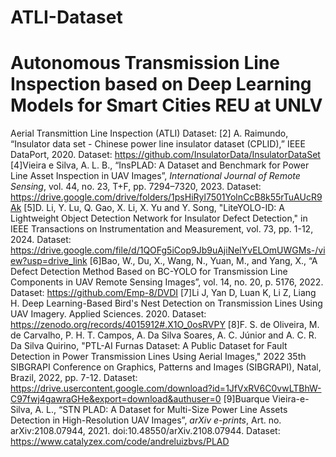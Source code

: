 # ATLI-Dataset
# Autonomous Transmission Line Inspection based on Deep Learning Models for Smart Cities REU at UNLV 
Aerial Transmittion Line Inspection (ATLI) Dataset:
[2] A. Raimundo, “Insulator data set - Chinese power line insulator dataset (CPLID),” IEEE DataPort, 2020. Dataset: https://github.com/InsulatorData/InsulatorDataSet
[4]Vieira e Silva, A. L. B., “InsPLAD: A Dataset and Benchmark for Power Line Asset Inspection in UAV Images”, <i>International Journal of Remote Sensing</i>, vol. 44, no. 23, T+F, pp. 7294–7320, 2023. Dataset: https://drive.google.com/drive/folders/1psHiRyl7501YolnCcB8k55rTuAUcR9Ak
[5]D. Li, Y. Lu, Q. Gao, X. Li, X. Yu and Y. Song, "LiteYOLO-ID: A Lightweight Object Detection Network for Insulator Defect Detection," in IEEE Transactions on Instrumentation and Measurement, vol. 73, pp. 1-12, 2024. Dataset: https://drive.google.com/file/d/1QOFg5iCop9Jb9uAjiNelYvELOmUWGMs-/view?usp=drive_link
[6]Bao, W., Du, X., Wang, N., Yuan, M., and Yang, X., “A Defect Detection Method Based on BC-YOLO for Transmission Line Components in UAV Remote Sensing Images”, vol. 14, no. 20, p. 5176, 2022. Dataset: https://github.com/Emp-8/DVDI
[7]Li J, Yan D, Luan K, Li Z, Liang H. Deep Learning-Based Bird's Nest Detection on Transmission Lines Using UAV Imagery. Applied Sciences. 2020. Dataset: https://zenodo.org/records/4015912#.X1O_0osRVPY
[8]F. S. de Oliveira, M. de Carvalho, P. H. T. Campos, A. Da Silva Soares, A. C. Júnior and A. C. R. Da Silva Quirino, "PTL-AI Furnas Dataset: A Public Dataset for Fault Detection in Power Transmission Lines Using Aerial Images," 2022 35th SIBGRAPI Conference on Graphics, Patterns and Images (SIBGRAPI), Natal, Brazil, 2022, pp. 7-12. Dataset: https://drive.usercontent.google.com/download?id=1JfVxRV6C0vwLTBhW-C97fwj4gawraGHe&export=download&authuser=0
[9]Buarque Vieira-e-Silva, A. L., “STN PLAD: A Dataset for Multi-Size Power Line Assets Detection in High-Resolution UAV Images”, <i>arXiv e-prints</i>, Art. no. arXiv:2108.07944, 2021. doi:10.48550/arXiv.2108.07944. Dataset: https://www.catalyzex.com/code/andreluizbvs/PLAD




